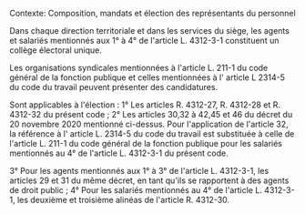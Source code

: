 Contexte: Composition, mandats et élection des représentants du personnel

Dans chaque direction territoriale et dans les services du siège, les agents et salariés mentionnés aux 1° à 4° de l'article L. 4312-3-1 constituent un collège électoral unique.

Les organisations syndicales mentionnées à l'article L. 211-1 du code général de la fonction publique et celles mentionnées à l' article L 2314-5 du code du travail peuvent présenter des candidatures.

Sont applicables à l'élection : 1° Les articles R. 4312-27, R. 4312-28 et R. 4312-32 du présent code ; 2° Les articles 30,32 à 42,45 et 46 du décret du 20 novembre 2020 mentionné ci-dessus. Pour l'application de l'article 32, la référence à l' article L. 2314-5 du code du travail est substituée à celle de l'article L. 211-1 du code général de la fonction publique pour les salariés mentionnés au 4° de l'article L. 4312-3-1 du présent code.

3° Pour les agents mentionnés aux 1° à 3° de l'article L. 4312-3-1, les articles 29 et 31 du même décret, en tant qu'ils se rapportent à des agents de droit public ; 4° Pour les salariés mentionnés au 4° de l'article L. 4312-3-1, les deuxième et troisième alinéas de l'article R. 4312-30.